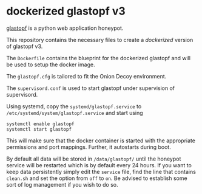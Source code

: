 # dockerized glastopf v3


[glastopf](https://github.com/glastopf/glastopf) is a python web application honeypot.

This repository contains the necessary files to create a *dockerized* version of glastopf v3.

The `Dockerfile` contains the blueprint for the dockerized glastopf and will be used to setup the docker image.  

The `glastopf.cfg` is tailored to fit the Onion Decoy environment.

The `supervisord.conf` is used to start glastopf under supervision of supervisord.

Using systemd, copy the `systemd/glastopf.service` to `/etc/systemd/system/glastopf.service` and start using

```
systemctl enable glastopf
systemctl start glastopf
```

This will make sure that the docker container is started with the appropriate permissions and port mappings. Further, it autostarts during boot.

By default all data will be stored in `/data/glastopf/` until the honeypot service will be restarted which is by default every 24 hours. If you want to keep data persistently simply edit the ``service`` file, find the line that contains ``clean.sh`` and set the option from ``off`` to ``on``. Be advised to establish some sort of log management if you wish to do so.

